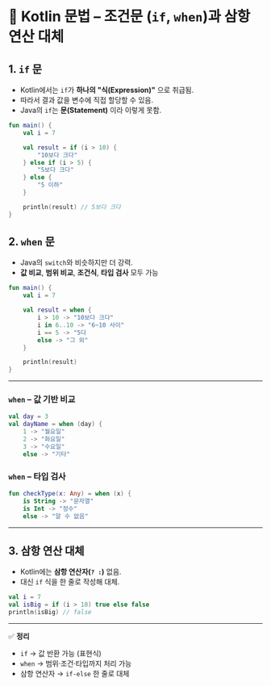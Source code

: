 # 📌 Kotlin 문법 – 조건문 (`if`, `when`)과 삼항 연산 대체

## 1. `if` 문

- Kotlin에서는 `if`가 **하나의 "식(Expression)"** 으로 취급됨.
- 따라서 결과 값을 변수에 직접 할당할 수 있음.
- Java의 `if`는 **문(Statement)** 이라 이렇게 못함.

```kotlin
fun main() {
    val i = 7

    val result = if (i > 10) {
        "10보다 크다"
    } else if (i > 5) {
        "5보다 크다"
    } else {
        "5 이하"
    }

    println(result) // 5보다 크다
}

```

## 2. `when` 문

- Java의 `switch`와 비슷하지만 더 강력.
- **값 비교**, **범위 비교**, **조건식**, **타입 검사** 모두 가능

```kotlin
fun main() {
    val i = 7

    val result = when {
        i > 10 -> "10보다 크다"
        i in 6..10 -> "6~10 사이"
        i == 5 -> "5다
        else -> "그 외"
    }

    println(result)
}
```

---

### `when` – 값 기반 비교

```kotlin
val day = 3
val dayName = when (day) {
    1 -> "월요일"
    2 -> "화요일"
    3 -> "수요일"
    else -> "기타"

```

### `when` – 타입 검사

```kotlin
fun checkType(x: Any) = when (x) {
    is String -> "문자열"
    is Int -> "정수"
    else -> "알 수 없음"

```

---

## 3. 삼항 연산 대체

- Kotlin에는 **삼항 연산자(`? :`)** 없음.
- 대신 `if` 식을 한 줄로 작성해 대체.

```kotlin
val i = 7
val isBig = if (i > 10) true else false
println(isBig) // false
```

---

✅ **정리**

- `if` → 값 반환 가능 (표현식)
- `when` → 범위·조건·타입까지 처리 가능
- 삼항 연산자 → `if-else` 한 줄로 대체
